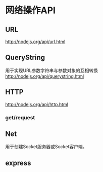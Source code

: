 # 网络操作API

## URL
http://nodejs.org/api/url.html
## QueryString
用于实现URL参数字符串与参数对象的互相转换  
http://nodejs.org/api/querystring.html
## HTTP
http://nodejs.org/api/http.html
### get/request

## Net
用于创建Socket服务器或Socket客户端。  

## express

